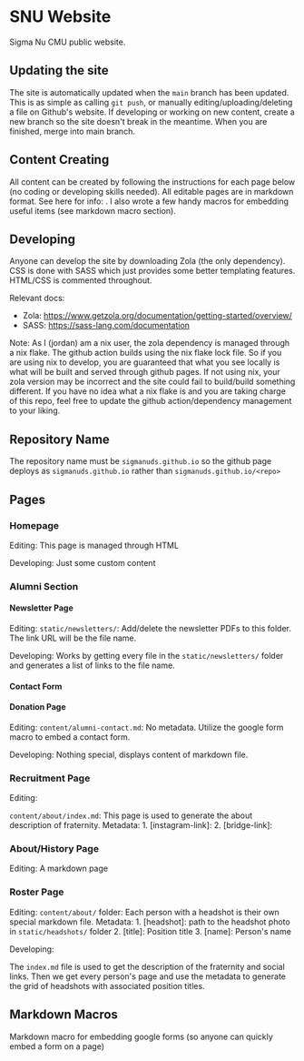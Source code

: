 # SNU Website

Sigma Nu CMU public website.

## Updating the site

The site is automatically updated when the `main` branch has been updated. This is as simple as calling `git push`, or manually editing/uploading/deleting a file on Github's website. If developing or working on new content, create a new branch so the site doesn't break in the meantime. When you are finished, merge into main branch.

## Content Creating

All content can be created by following the instructions for each page below (no coding or developing skills needed). All editable pages are in markdown format. See here for info: . I also wrote a few handy macros for embedding useful items (see markdown macro section).

## Developing

Anyone can develop the site by downloading Zola (the only dependency). CSS is done with SASS which just provides some better templating features. HTML/CSS is commented throughout.

Relevant docs:

* Zola: https://www.getzola.org/documentation/getting-started/overview/
* SASS: https://sass-lang.com/documentation

Note: As I (jordan) am a nix user, the zola dependency is managed through a nix flake. The github action builds using the nix flake lock file. So if you are using nix to develop, you are guaranteed that what you see locally is what will be built and served through github pages. If not using nix, your zola version may be incorrect and the site could fail to build/build something different. If you have no idea what a nix flake is and you are taking charge of this repo, feel free to update the github action/dependency management to your liking.

## Repository Name

The repository name must be `sigmanuds.github.io` so the github page deploys as `sigmanuds.github.io` rather than `sigmanuds.github.io/<repo>`

## Pages

### Homepage

Editing: This page is managed through HTML

Developing: Just some custom content

### Alumni Section



#### Newsletter Page


Editing: `static/newsletters/`: Add/delete the newsletter PDFs to this folder. The link URL will be the file name.

Developing: Works by getting every file in the `static/newsletters/` folder and generates a list of links to the file name.

#### Contact Form

#### Donation Page

Editing: `content/alumni-contact.md`: No metadata. Utilize the google form macro to embed a contact form.

Developing: Nothing special, displays content of markdown file.

### Recruitment Page

Editing:

`content/about/index.md`: This page is used to generate the about description of fraternity. Metadata:
    1. [instagram-link]: 
    2. [bridge-link]: 

### About/History Page

Editing: A markdown page


### Roster Page


Editing:
`content/about/` folder: Each person with a headshot is their own special markdown file. Metadata:
    1. [headshot]: path to the headshot photo in `static/headshots/` folder
    2. [title]: Position title
    3. [name]: Person's name


Developing:

The `index.md` file is used to get the description of the fraternity and social links. Then we get every person's page and use the metadata to generate the grid of headshots with associated position titles.

## Markdown Macros

Markdown macro for embedding google forms (so anyone can quickly embed a form on a page)


